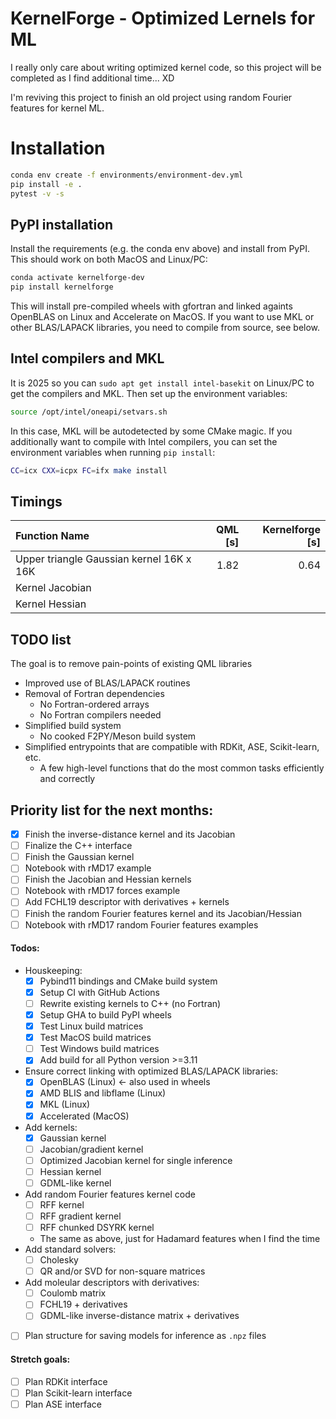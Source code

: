 # KernelForge - Optimized Lernels for ML

I really only care about writing optimized kernel code, so this project will be completed as I find additional time... XD 

I'm reviving this project to finish an old project using random Fourier features for kernel ML.


# Installation

```bash
conda env create -f environments/environment-dev.yml
pip install -e .
pytest -v -s
```
## PyPI installation

Install the requirements (e.g. the conda env above) and install from PyPI.
This should work on both MacOS and Linux/PC:

```bash
conda activate kernelforge-dev
pip install kernelforge
```
This will install pre-compiled wheels with gfortran and linked againts OpenBLAS on Linux and Accelerate on MacOS.
If you want to use MKL or other BLAS/LAPACK libraries, you need to compile from source, see below.


## Intel compilers and MKL

It is 2025 so you can `sudo apt get install intel-basekit` on Linux/PC to get the compilers and MKL.
Then set up the environment variables:
```bash
source /opt/intel/oneapi/setvars.sh
```
In this case, MKL will be autodetected by some CMake magic. If you additionally want to compile with Intel compilers, you can set the environment variables when running `pip install`:
```bash
CC=icx CXX=icpx FC=ifx make install
```

## Timings

| Function Name | QML [s] | Kernelforge [s] |
|:---------------|------------:|--------------------:|
| Upper triangle Gaussian kernel 16K x 16K| 1.82 | 0.64 |
| Kernel Jacobian |  |  |
| Kernel Hessian |  |  |

## TODO list

The goal is to remove pain-points of existing QML libraries
- Improved use of BLAS/LAPACK routines
- Removal of Fortran dependencies
  - No Fortran-ordered arrays
  - No Fortran compilers needed
- Simplified build system
  - No cooked F2PY/Meson build system
- Simplified entrypoints that are compatible with RDKit, ASE, Scikit-learn, etc.
  - A few high-level functions that do the most common tasks efficiently and correctly

## Priority list for the next months:

- [x] Finish the inverse-distance kernel and its Jacobian
- [ ] Finalize the C++ interface
- [ ] Finish the Gaussian kernel
- [ ] Notebook with rMD17 example
- [ ] Finish the Jacobian and Hessian kernels
- [ ] Notebook with rMD17 forces example
- [ ] Add FCHL19 descriptor with derivatives + kernels
- [ ] Finish the random Fourier features kernel and its Jacobian/Hessian
- [ ] Notebook with rMD17 random Fourier features examples

#### Todos:
- Houskeeping:
  - [x] Pybind11 bindings and CMake build system
  - [x] Setup CI with GitHub Actions
  - [ ] Rewrite existing kernels to C++ (no Fortran)
  - [x] Setup GHA to build PyPI wheels
  - [x] Test Linux build matrices
  - [x] Test MacOS build matrices
  - [ ] Test Windows build matrices
  - [x] Add build for all Python version >=3.11
- Ensure correct linking with optimized BLAS/LAPACK libraries:
  - [x] OpenBLAS (Linux) <- also used in wheels
  - [x] AMD BLIS and libflame (Linux)
  - [x] MKL (Linux)
  - [x] Accelerated (MacOS)
- Add kernels:
  - [x] Gaussian kernel
  - [ ] Jacobian/gradient kernel
  - [ ] Optimized Jacobian kernel for single inference
  - [ ] Hessian kernel
  - [ ] GDML-like kernel
- Add random Fourier features kernel code
  - [ ] RFF kernel
  - [ ] RFF gradient kernel
  - [ ] RFF chunked DSYRK kernel
  - The same as above, just for Hadamard features when I find the time
- Add standard solvers:
  - [ ] Cholesky
  - [ ] QR and/or SVD for non-square matrices
- Add moleular descriptors with derivatives:
  - [ ] Coulomb matrix
  - [ ] FCHL19 + derivatives
  - [ ] GDML-like inverse-distance matrix + derivatives
- [ ] Plan structure for saving models for inference as `.npz` files
#### Stretch goals:
- [ ] Plan RDKit interface
- [ ] Plan Scikit-learn interface
- [ ] Plan ASE interface
